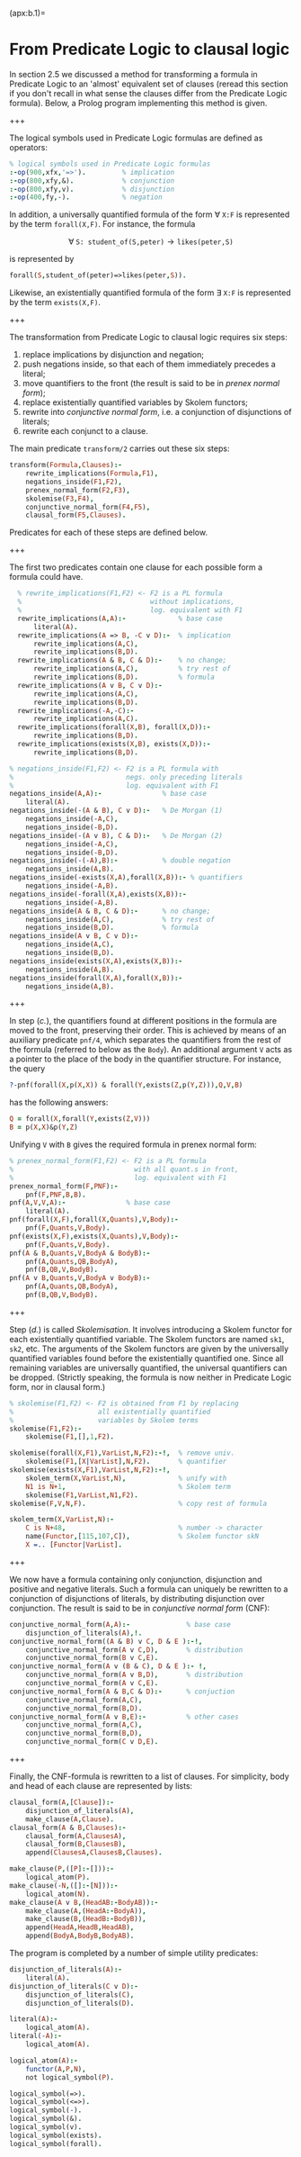 <!--H3: Section B.1-->
(apx:b.1)=
# From Predicate Logic to clausal logic #

In section 2.5 we discussed a method for transforming a formula in Predicate Logic to an 'almost' equivalent set of clauses (reread this section if you don't recall in what sense the clauses differ from the Predicate Logic formula). Below, a Prolog program implementing this method is given.

+++

The logical symbols used in Predicate Logic formulas are defined as operators:
```Prolog
% logical symbols used in Predicate Logic formulas
:-op(900,xfx,'=>').         % implication
:-op(800,xfy,&).            % conjunction
:-op(800,xfy,v).            % disjunction
:-op(400,fy,-).             % negation
```
In addition, a universally quantified formula of the form $\forall \; \texttt{X:F}$ is represented by the term `forall(X,F)`. For instance, the formula

$$
\forall \; \texttt{S: student_of(S,peter)} \rightarrow \texttt{likes(peter,S)}
$$

is represented by
```Prolog
forall(S,student_of(peter)=>likes(peter,S)).
```
Likewise, an existentially quantified formula of the form $\exists \; \texttt{X:F}$ is represented by the term `exists(X,F)`.

+++

The transformation from Predicate Logic to clausal logic requires six steps:

<!--roman list-->
1. replace implications by disjunction and negation;
1. push negations inside, so that each of them immediately precedes a literal;
1. move quantifiers to the front (the result is said to be in *prenex normal form*);
1. replace existentially quantified variables by Skolem functors;
1. rewrite into *conjunctive normal form*, i.e. a conjunction of disjunctions of literals;
1. rewrite each conjunct to a clause.

The main predicate `transform/2` carries out these six steps:
```Prolog
transform(Formula,Clauses):-
    rewrite_implications(Formula,F1),
    negations_inside(F1,F2),
    prenex_normal_form(F2,F3),
    skolemise(F3,F4),
    conjunctive_normal_form(F4,F5),
    clausal_form(F5,Clauses).

```
Predicates for each of these steps are defined below.

+++

The first two predicates contain one clause for each possible form a formula could have.
```Prolog
  % rewrite_implications(F1,F2) <- F2 is a PL formula
  %                                without implications,
  %                                log. equivalent with F1
  rewrite_implications(A,A):-             % base case
      literal(A).
  rewrite_implications(A => B, -C v D):-  % implication
      rewrite_implications(A,C),
      rewrite_implications(B,D).
  rewrite_implications(A & B, C & D):-    % no change;
      rewrite_implications(A,C),          % try rest of
      rewrite_implications(B,D).          % formula
  rewrite_implications(A v B, C v D):-
      rewrite_implications(A,C),
      rewrite_implications(B,D).
  rewrite_implications(-A,-C):-
      rewrite_implications(A,C).
  rewrite_implications(forall(X,B), forall(X,D)):-
      rewrite_implications(B,D).
  rewrite_implications(exists(X,B), exists(X,D)):-
      rewrite_implications(B,D).

% negations_inside(F1,F2) <- F2 is a PL formula with
%                            negs. only preceding literals
%                            log. equivalent with F1
negations_inside(A,A):-               % base case
    literal(A).
negations_inside(-(A & B), C v D):-   % De Morgan (1)
    negations_inside(-A,C),
    negations_inside(-B,D).
negations_inside(-(A v B), C & D):-   % De Morgan (2)
    negations_inside(-A,C),
    negations_inside(-B,D).
negations_inside(-(-A),B):-           % double negation
    negations_inside(A,B).
negations_inside(-exists(X,A),forall(X,B)):- % quantifiers
    negations_inside(-A,B).
negations_inside(-forall(X,A),exists(X,B)):-
    negations_inside(-A,B).
negations_inside(A & B, C & D):-      % no change;
    negations_inside(A,C),            % try rest of
    negations_inside(B,D).            % formula
negations_inside(A v B, C v D):-
    negations_inside(A,C),
    negations_inside(B,D).
negations_inside(exists(X,A),exists(X,B)):-
    negations_inside(A,B).
negations_inside(forall(X,A),forall(X,B)):-
    negations_inside(A,B).
```

+++

In step (*c.*), the quantifiers found at different positions in the formula are moved to the front, preserving their order. This is achieved by means of an auxiliary predicate `pnf/4`, which separates the quantifiers from the rest of the formula (referred to below as the `Body`). An additional argument `V` acts as a pointer to the place of the body in the quantifier structure. For instance, the query
```Prolog
?-pnf(forall(X,p(X,X)) & forall(Y,exists(Z,p(Y,Z))),Q,V,B)
```
has the following answers:
```Prolog
Q = forall(X,forall(Y,exists(Z,V)))
B = p(X,X)&p(Y,Z)
```
Unifying `V` with `B` gives the required formula in prenex normal form:
```Prolog
% prenex_normal_form(F1,F2) <- F2 is a PL formula
%                              with all quant.s in front,
%                              log. equivalent with F1
prenex_normal_form(F,PNF):-
    pnf(F,PNF,B,B).
pnf(A,V,V,A):-               % base case
    literal(A).
pnf(forall(X,F),forall(X,Quants),V,Body):-
    pnf(F,Quants,V,Body).
pnf(exists(X,F),exists(X,Quants),V,Body):-
    pnf(F,Quants,V,Body).
pnf(A & B,Quants,V,BodyA & BodyB):-
    pnf(A,Quants,QB,BodyA),
    pnf(B,QB,V,BodyB).
pnf(A v B,Quants,V,BodyA v BodyB):-
    pnf(A,Quants,QB,BodyA),
    pnf(B,QB,V,BodyB).
```

+++

Step (*d.*) is called *Skolemisation*. It involves introducing a Skolem functor for each existentially quantified variable. The Skolem functors are named `sk1`, `sk2`, etc. The arguments of the Skolem functors are given by the universally quantified variables found before the existentially quantified one. Since all remaining variables are universally quantified, the universal quantifiers can be dropped. (Strictly speaking, the formula is now neither in Predicate Logic form, nor in clausal form.)
```Prolog
% skolemise(F1,F2) <- F2 is obtained from F1 by replacing
%                     all existentially quantified
%                     variables by Skolem terms
skolemise(F1,F2):-
    skolemise(F1,[],1,F2).

skolemise(forall(X,F1),VarList,N,F2):-!,  % remove univ.
    skolemise(F1,[X|VarList],N,F2).       % quantifier
skolemise(exists(X,F1),VarList,N,F2):-!,
    skolem_term(X,VarList,N),             % unify with
    N1 is N+1,                            % Skolem term
    skolemise(F1,VarList,N1,F2).
skolemise(F,V,N,F).                       % copy rest of formula

skolem_term(X,VarList,N):-
    C is N+48,                            % number -> character
    name(Functor,[115,107,C]),            % Skolem functor skN
    X =.. [Functor|VarList].
```

+++

We now have a formula containing only conjunction, disjunction and positive and negative literals. Such a formula can uniquely be rewritten to a conjunction of disjunctions of literals, by distributing disjunction over conjunction. The result is said to be in *conjunctive normal form* (CNF):
```Prolog
conjunctive_normal_form(A,A):-              % base case
    disjunction_of_literals(A),!.
conjunctive_normal_form((A & B) v C, D & E ):-!,
    conjunctive_normal_form(A v C,D),       % distribution
    conjunctive_normal_form(B v C,E).
conjunctive_normal_form(A v (B & C), D & E ):- !,
    conjunctive_normal_form(A v B,D),       % distribution
    conjunctive_normal_form(A v C,E).
conjunctive_normal_form(A & B,C & D):-      % conjuction
    conjunctive_normal_form(A,C),
    conjunctive_normal_form(B,D).
conjunctive_normal_form(A v B,E):-          % other cases
    conjunctive_normal_form(A,C),
    conjunctive_normal_form(B,D),
    conjunctive_normal_form(C v D,E).
```

+++

Finally, the CNF-formula is rewritten to a list of clauses. For simplicity, body and head of each clause are represented by lists:
```Prolog
clausal_form(A,[Clause]):-
    disjunction_of_literals(A),
    make_clause(A,Clause).
clausal_form(A & B,Clauses):-
    clausal_form(A,ClausesA),
    clausal_form(B,ClausesB),
    append(ClausesA,ClausesB,Clauses).

make_clause(P,([P]:-[])):-
    logical_atom(P).
make_clause(-N,([]:-[N])):-
    logical_atom(N).
make_clause(A v B,(HeadAB:-BodyAB)):-
    make_clause(A,(HeadA:-BodyA)),
    make_clause(B,(HeadB:-BodyB)),
    append(HeadA,HeadB,HeadAB),
    append(BodyA,BodyB,BodyAB).
```
The program is completed by a number of simple utility predicates:
```Prolog
disjunction_of_literals(A):-
    literal(A).
disjunction_of_literals(C v D):-
    disjunction_of_literals(C),
    disjunction_of_literals(D).

literal(A):-
    logical_atom(A).
literal(-A):-
    logical_atom(A).

logical_atom(A):-
    functor(A,P,N),
    not logical_symbol(P).

logical_symbol(=>).
logical_symbol(<=>).
logical_symbol(-).
logical_symbol(&).
logical_symbol(v).
logical_symbol(exists).
logical_symbol(forall).
```
